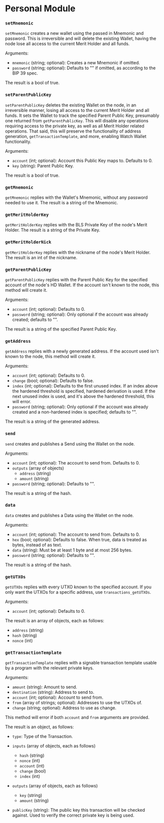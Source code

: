 # Personal Module

### `setMnemonic`

`setMnemonic` creates a new wallet using the passed in Mnemonic and password. This is irreversible and will delete the existing Wallet, having the node lose all access to the current Merit Holder and all funds.

Arguments:
- `mnemonic` (string; optional): Creates a new Mnemonic if omitted.
- `password` (string; optional): Defaults to "" if omitted, as according to the BIP 39 spec.

The result is a bool of true.

### `setParentPublicKey`

`setParentPublicKey` deletes the existing Wallet on the node, in an irreversible manner, losing all access to the current Merit Holder and all funds. It sets the Wallet to track the specified Parent Public Key, presumably one returned from `getParentPublicKey`. This will disable any operations requiring access to the private key, as well as all Merit Holder related operations. That said, this will preserve the functionality of address generation, `getTransactionTemplate`, and more, enabling Watch Wallet functionality.

Arguments:
- `account` (int; optional): Account this Public Key maps to. Defaults to 0.
- `key`     (string):        Parent Public Key.

The result is a bool of true.

### `getMnemonic`

`getMnemonic` replies with the Wallet's Mnemonic, without any password needed to use it. The result is a string of the Mnemonic.

### `getMeritHolderKey`

`getMeritHolderKey` replies with the BLS Private Key of the node's Merit Holder. The result is a string of the Private Key.

### `getMeritHolderNick`

`getMeritHolderKey` replies with the nickname of the node's Merit Holder. The result is an int of the nickname.

### `getParentPublicKey`

`getParentPublicKey` replies with the Parent Public Key for the specified account of the node's HD Wallet. If the account isn't known to the node, this method will create it.

Arguments:
- `account`  (int;    optional): Defaults to 0.
- `password` (string; optional): Only optional if the account was already created; defaults to "".

The result is a string of the specified Parent Public Key.

### `getAddress`

`getAddress` replies with a newly generated address. If the account used isn't known to the node, this method will create it.

Arguments:
- `account`  (int;    optional): Defaults to 0.
- `change`   (bool;   optional): Defaults to false.
- `index`    (int;    optional): Defaults to the first unused index. If an index above the hardened threshold is specified, hardened derivation is used. If the next unused index is used, and it's above the hardened threshold, this will error.
- `password` (string; optional): Only optional if the account was already created and a non-hardened index is specified; defaults to "".

The result is a string of the generated address.

### `send`

`send` creates and publishes a Send using the Wallet on the node.

Arguments:
- `account` (int; optional): The account to send from. Defaults to 0.
- `outputs` (array of objects)
  - `address` (string)
  - `amount`  (string)
- `password` (string; optional): Defaults to "".

The result is a string of the hash.

### `data`

`data` creates and publishes a Data using the Wallet on the node.

Arguments:
- `account`  (int; optional):    The account to send from. Defaults to 0.
- `hex`      (bool; optional):   Defaults to false. When true, data is treated as bytes, instead of as text.
- `data`     (string):           Must be at least 1 byte and at most 256 bytes.
- `password` (string; optional): Defaults to "".

The result is a string of the hash.

### `getUTXOs`

`getUTXOs` replies with every UTXO known to the specified account. If you only want the UTXOs for a specific address, use `transactions_getUTXOs`.

Arguments:
- `account` (int; optional): Defaults to 0.

The result is an array of objects, each as follows:
- `address` (string)
- `hash`    (string)
- `nonce`   (int)

### `getTransactionTemplate`

`getTransactionTemplate` replies with a signable transaction template usable by a program with the relevant private keys.

Arguments:
- `amount`      (string):                     Amount to send.
- `destination` (string):                     Address to send to.
- `account`     (int; optional):              Account to send from.
- `from`        (array of strings; optional): Addresses to use the UTXOs of.
- `change`      (string; optional):           Address to use as change.

This method will error if both `account` and `from` arguments are provided.

The result is an object, as follows:
- `type`: Type of the Transaction.

- `inputs` (array of objects, each as follows)
  - `hash`    (string)
  - `nonce`   (int)
  - `account` (int)
  - `change`  (bool)
  - `index`   (int)

- `outputs` (array of objects, each as follows)
  - `key`    (string)
  - `amount` (string)

- `publicKey`  (string): The public key this transaction will be checked against. Used to verify the correct private key is being used.
